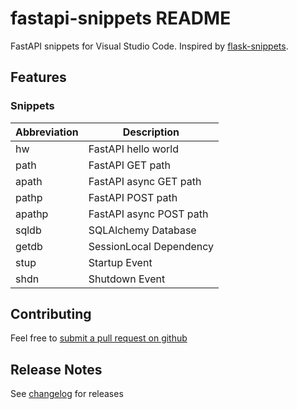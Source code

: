 # fastapi-snippets README

FastAPI snippets for Visual Studio Code. Inspired by [flask-snippets](https://marketplace.visualstudio.com/items?itemName=cstrap.flask-snippets).

## Features

### Snippets

| Abbreviation | Description                |
|--------------|----------------------------|
| hw           | FastAPI hello world        | 
| path         | FastAPI GET path           |
| apath        | FastAPI async GET path     |
| pathp        | FastAPI POST path          |
| apathp       | FastAPI async POST path    |
| sqldb        | SQLAlchemy Database        |
| getdb        | SessionLocal Dependency    |
| stup         | Startup Event              |
| shdn         | Shutdown Event             |


## Contributing
Feel free to [submit a pull request on github](https://github.com/damildrizzy/fastapi-snippets)

## Release Notes
See [changelog](https://github.com/damildrizzy/fastapi-snippets/blob/HEAD/CHANGELOG.md) for releases



